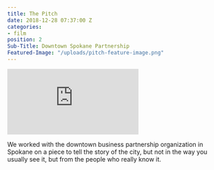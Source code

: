 ```yaml
---
title: The Pitch
date: 2018-12-28 07:37:00 Z
categories:
- film
position: 2
Sub-Title: Downtown Spokane Partnership
Featured-Image: "/uploads/pitch-feature-image.png"
---
```


<iframe src="https://player.vimeo.com/video/252648997" frameborder="0" webkitallowfullscreen mozallowfullscreen allowfullscreen></iframe>

We worked with the downtown business partnership organization in Spokane on a piece to tell the story of the city, but not in the way you usually see it, but from the people who really know it. 